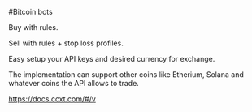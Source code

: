 #Bitcoin bots

Buy with rules.

Sell with rules + stop loss profiles.

Easy setup your API keys and desired currency for exchange.

The implementation can support other coins like Etherium, Solana and whatever coins the API allows to trade.

https://docs.ccxt.com/#/v
